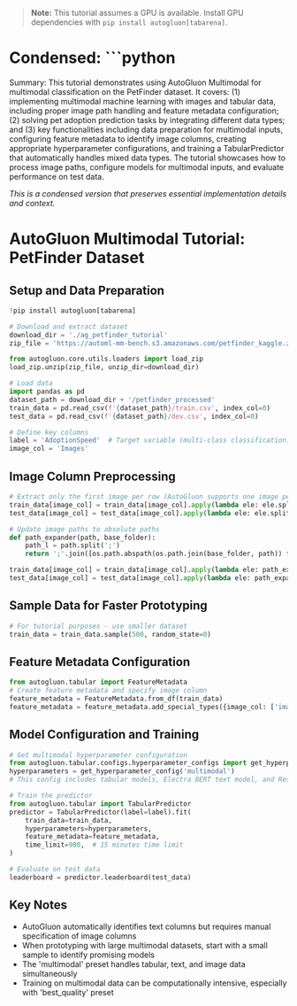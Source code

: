 > **Note:** This tutorial assumes a GPU is available. Install GPU dependencies with `pip install autogluon[tabarena]`.

# Condensed: ```python

Summary: This tutorial demonstrates using AutoGluon Multimodal for multimodal classification on the PetFinder dataset. It covers: (1) implementing multimodal machine learning with images and tabular data, including proper image path handling and feature metadata configuration; (2) solving pet adoption prediction tasks by integrating different data types; and (3) key functionalities including data preparation for multimodal inputs, configuring feature metadata to identify image columns, creating appropriate hyperparameter configurations, and training a TabularPredictor that automatically handles mixed data types. The tutorial showcases how to process image paths, configure models for multimodal inputs, and evaluate performance on test data.

*This is a condensed version that preserves essential implementation details and context.*

# AutoGluon Multimodal Tutorial: PetFinder Dataset

## Setup and Data Preparation

```python
!pip install autogluon[tabarena]

# Download and extract dataset
download_dir = './ag_petfinder_tutorial'
zip_file = 'https://automl-mm-bench.s3.amazonaws.com/petfinder_kaggle.zip'

from autogluon.core.utils.loaders import load_zip
load_zip.unzip(zip_file, unzip_dir=download_dir)

# Load data
import pandas as pd
dataset_path = download_dir + '/petfinder_processed'
train_data = pd.read_csv(f'{dataset_path}/train.csv', index_col=0)
test_data = pd.read_csv(f'{dataset_path}/dev.csv', index_col=0)

# Define key columns
label = 'AdoptionSpeed'  # Target variable (multi-class classification)
image_col = 'Images'
```

## Image Column Preprocessing

```python
# Extract only the first image per row (AutoGluon supports one image per row)
train_data[image_col] = train_data[image_col].apply(lambda ele: ele.split(';')[0])
test_data[image_col] = test_data[image_col].apply(lambda ele: ele.split(';')[0])

# Update image paths to absolute paths
def path_expander(path, base_folder):
    path_l = path.split(';')
    return ';'.join([os.path.abspath(os.path.join(base_folder, path)) for path in path_l])

train_data[image_col] = train_data[image_col].apply(lambda ele: path_expander(ele, base_folder=dataset_path))
test_data[image_col] = test_data[image_col].apply(lambda ele: path_expander(ele, base_folder=dataset_path))
```

## Sample Data for Faster Prototyping

```python
# For tutorial purposes - use smaller dataset
train_data = train_data.sample(500, random_state=0)
```

## Feature Metadata Configuration

```python
from autogluon.tabular import FeatureMetadata
# Create feature metadata and specify image column
feature_metadata = FeatureMetadata.from_df(train_data)
feature_metadata = feature_metadata.add_special_types({image_col: ['image_path']})
```

## Model Configuration and Training

```python
# Get multimodal hyperparameter configuration
from autogluon.tabular.configs.hyperparameter_configs import get_hyperparameter_config
hyperparameters = get_hyperparameter_config('multimodal')
# This config includes tabular models, Electra BERT text model, and ResNet image model

# Train the predictor
from autogluon.tabular import TabularPredictor
predictor = TabularPredictor(label=label).fit(
    train_data=train_data,
    hyperparameters=hyperparameters,
    feature_metadata=feature_metadata,
    time_limit=900,  # 15 minutes time limit
)

# Evaluate on test data
leaderboard = predictor.leaderboard(test_data)
```

## Key Notes

- AutoGluon automatically identifies text columns but requires manual specification of image columns
- When prototyping with large multimodal datasets, start with a small sample to identify promising models
- The 'multimodal' preset handles tabular, text, and image data simultaneously
- Training on multimodal data can be computationally intensive, especially with 'best_quality' preset
